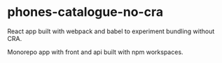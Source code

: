 # phones-catalogue-no-cra

React app built with webpack and babel to experiment bundling without CRA.

Monorepo app with front and api built with npm workspaces.